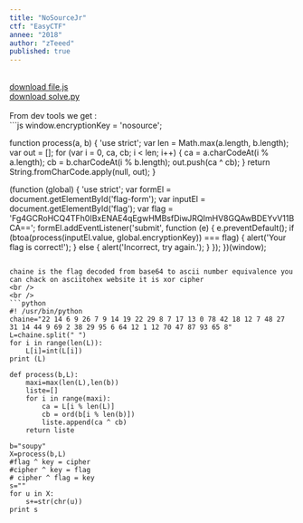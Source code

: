 ```yaml
---
title: "NoSourceJr"
ctf: "EasyCTF"
annee: "2018"
author: "zTeeed"
published: true
---
```

<br />
<a href="/writeup-scripts/2017-2018/EasyCTF/NoSourceJr/file.js">download file.js</a>
<br />
<a href="/writeup-scripts/2017-2018/EasyCTF/NoSourceJr/solve.py">download solve.py</a>
<br />
<br />
From dev tools we get :
<br />
```js
window.encryptionKey = 'nosource';

function process(a, b) {
  'use strict';
  var len = Math.max(a.length, b.length);
  var out = [];
  for (var i = 0, ca, cb; i < len; i++) {
    ca = a.charCodeAt(i % a.length);
    cb = b.charCodeAt(i % b.length);
    out.push(ca ^ cb);
  }
  return String.fromCharCode.apply(null, out);
}

(function (global) {
  'use strict';
  var formEl = document.getElementById('flag-form');
  var inputEl = document.getElementById('flag');
  var flag = 'Fg4GCRoHCQ4TFh0IBxENAE4qEgwHMBsfDiwJRQImHV8GQAwBDEYvV11BCA==';
  formEl.addEventListener('submit', function (e) {
    e.preventDefault();
    if (btoa(process(inputEl.value, global.encryptionKey)) === flag) {
      alert('Your flag is correct!');
    } else {
      alert('Incorrect, try again.');
    }
  });
})(window);
```

chaine is the flag decoded from base64 to ascii number equivalence you can chack on asciitohex website it is xor cipher
<br />
<br />
```python
#! /usr/bin/python
chaine="22 14 6 9 26 7 9 14 19 22 29 8 7 17 13 0 78 42 18 12 7 48 27 31 14 44 9 69 2 38 29 95 6 64 12 1 12 70 47 87 93 65 8"
L=chaine.split(" ")
for i in range(len(L)):
    L[i]=int(L[i])
print (L)

def process(b,L):
    maxi=max(len(L),len(b))
    liste=[]
    for i in range(maxi):
        ca = L[i % len(L)]
        cb = ord(b[i % len(b)])
        liste.append(ca ^ cb)
    return liste

b="soupy"
X=process(b,L)
#flag ^ key = cipher
#cipher ^ key = flag
# cipher ^ flag = key
s=""
for u in X:
    s+=str(chr(u))
print s
```
